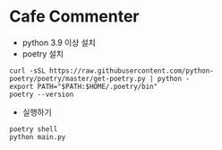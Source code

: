 # Cafe Commenter


* python 3.9 이상 설치
* poetry 설치
```
curl -sSL https://raw.githubusercontent.com/python-poetry/poetry/master/get-poetry.py | python -
export PATH="$PATH:$HOME/.poetry/bin"
poetry --version
```
* 실행하기
```
poetry shell
python main.py
```
